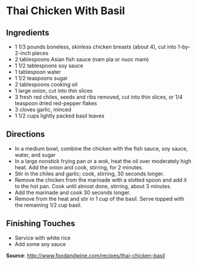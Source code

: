 # Thai Chicken With Basil

## Ingredients
* 1 1/3 pounds boneless, skinless chicken breasts (about 4), cut into 1-by-2-inch pieces
* 2 tablespoons Asian fish sauce (nam pla or nuoc mam)
* 1 1/2 tablespoons soy sauce
* 1 tablespoon water
* 1 1/2 teaspoons sugar
* 2 tablespoons cooking oil
* 1 large onion, cut into thin slices
* 3 fresh red chiles, seeds and ribs removed, cut into thin slices, or 1/4 teaspoon dried red-pepper flakes
* 3 cloves garlic, minced
* 1 1/2 cups lightly packed basil leaves


## Directions
* In a medium bowl, combine the chicken with the fish sauce, soy sauce, water, and sugar
* In a large nonstick frying pan or a wok, heat the oil over moderately high heat. Add the onion and cook, stirring, for 2 minutes.
* Stir in the chiles and garlic; cook, stirring, 30 seconds longer.
* Remove the chicken from the marinade with a slotted spoon and add it to the hot pan. Cook until almost done, stirring, about 3 minutes.
* Add the marinade and cook 30 seconds longer.
* Remove from the heat and stir in 1 cup of the basil. Serve topped with the remaining 1/2 cup basil.

## Finishing Touches
* Service with white rice
* Add some soy sauce 




**Source**: http://www.foodandwine.com/recipes/thai-chicken-basil